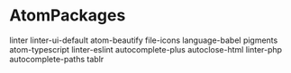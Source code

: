# AtomPackages

linter
linter-ui-default
atom-beautify
file-icons
language-babel
pigments
atom-typescript
linter-eslint
autocomplete-plus
autoclose-html
linter-php
autocomplete-paths
tablr
